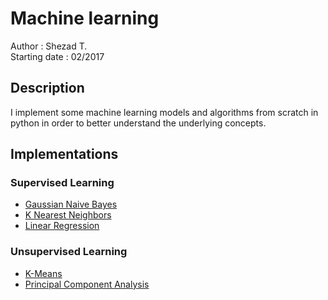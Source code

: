# Machine learning

Author : Shezad T.          
Starting date : 02/2017

## Description

I implement some machine learning models and algorithms from scratch in python
in order to better understand the underlying concepts.

## Implementations

### Supervised Learning

- [Gaussian Naive Bayes](src/supervised/gaussian_naive_bayes.py)
- [K Nearest Neighbors](src/supervised/k_nearest_neighbors.py)
- [Linear Regression](src/supervised/linear_regression.py)

### Unsupervised Learning

- [K-Means](src/unsupervised/k_means.py)
- [Principal Component Analysis](src/unsupervised/principal_component_analysis.py)
